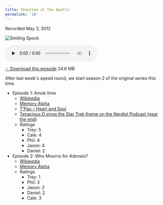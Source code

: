 ```yaml
---
title: Showtime at the Apollo
permalink: '18'
---
```


Recorded May 3, 2012

![Smiling Spock](http://jawgrind.s3.amazonaws.com/Jawgrind-Episode-18.jpg)

<audio src="http://jawgrind.s3.amazonaws.com/Jawgrind-Episode-18.mp3" controls preload="none"></audio>

[☞ Download this episode](http://jawgrind.s3.amazonaws.com/Jawgrind-Episode-18.mp3) 24.6 MB

After last week's speed round, we start season 2 of the original series this time.

- Episode 1: Amok time
    - [Wikipedia](http://en.wikipedia.org/wiki/Amok_Time)
    - <a href="http://en.memory-alpha.org/wiki/Amok_Time_(episode)">Memory Alpha</a>
    - [T’Pau – Heart and Soul](http://www.youtube.com/watch?v=SwrYMWoqg5w)
    - [Tenacious D sings the Star Trek theme on the Nerdist Podcast (near the end)](http://www.nerdist.com/2012/04/nerdist-podcast-tenacious-d/)
    - Ratings
        - Trey: 5
        - Cale: 4
        - Phil: 4
        - Jason: 4
        - Daniel: 2
- Episode 2: Who Mourns for Adonais?
    - [Wikipedia](http://en.wikipedia.org/wiki/Who_Mourns_for_Adonais%3F)
    - <a href="http://en.memory-alpha.org/wiki/Who_Mourns_for_Adonais%3F_(episode)">Memory Alpha</a>
    - Ratings
        - Trey: 1
        - Phil: 3
        - Jason: 2
        - Daniel: 2
        - Cale: 3
